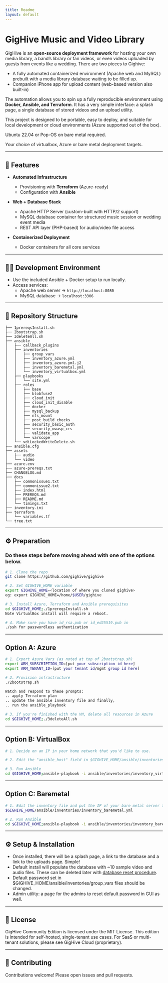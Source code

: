 ```yaml
---
title: Readme
layout: default
---
```

# GigHive Music and Video Library 

GigHive is an **open-source deployment framework** for hosting your own media library, a band’s library or fan videos, or even videos uploaded by guests from events like a wedding.  There are two pieces to Gighive:
- A fully automated containerized environment (Apache web and MySQL) prebuilt with a media library database waiting to be filled up. 
- Companion iPhone app for upload content (web-based version also built-in)

The automation allows you to spin up a fully reproducible environment using **Docker, Ansible, and Terraform**.  It has a very simple interface: a splash page, a single database of stored videos and an upload utility.

This project is designed to be portable, easy to deploy, and suitable for local development or cloud environments (Azure supported out of the box).

Ubuntu 22.04 or Pop-OS on bare metal required. 

Your choice of virtualbox, Azure or bare metal deployment targets.

---

## 🚀 Features
- **Automated Infrastructure**  
  - Provisioning with **Terraform** (Azure-ready)  
  - Configuration with **Ansible**  

- **Web + Database Stack**  
  - Apache HTTP Server (custom-built with HTTP/2 support)  
  - MySQL database container for structured music session or wedding event media
  - REST API layer (PHP-based) for audio/video file access  

- **Containerized Deployment**  
  - Docker containers for all core services  

---

## 🧑‍💻 Development Environment
- Use the included Ansible + Docker setup to run locally.  
- Access services:  
  - Apache web server → `http://localhost:8080`  
  - MySQL database → `localhost:3306`  

---

## 📂 Repository Structure
```
├── 1prereqsInstall.sh
├── 2bootstrap.sh
├── 3deleteAll.sh
├── ansible
│   ├── callback_plugins
│   ├── inventories
│   │   ├── group_vars
│   │   ├── inventory_azure.yml
│   │   ├── inventory_azure.yml.j2
│   │   ├── inventory_baremetal.yml
│   │   └── inventory_virtualbox.yml
│   ├── playbooks
│   │   └── site.yml
│   ├── roles
│   │   ├── base
│   │   ├── blobfuse2
│   │   ├── cloud_init
│   │   ├── cloud_init_disable
│   │   ├── docker
│   │   ├── mysql_backup
│   │   ├── nfs_mount
│   │   ├── post_build_checks
│   │   ├── security_basic_auth
│   │   ├── security_owasp_crs
│   │   ├── validate_app
│   │   └── varscope
│   └── vdiLockedWriteDelete.sh
├── ansible.cfg
├── assets
│   ├── audio
│   └── video
├── azure.env
├── azure-prereqs.txt
├── CHANGELOG.md
├── docs
│   ├── commonissue1.txt
│   ├── commonissue2.txt
│   ├── index.html
│   ├── PREREQS.md
│   ├── README.md
│   └── timings.txt
├── inventory.ini
├── terraform
│   └── variables.tf
└── tree.txt
```

---

## ⚙️ Preparation
### Do these steps before moving ahead with one of the options below.
```bash
# 1. Clone the repo
git clone https://github.com/gighive/gighive

# 2. Set GIGHIVE_HOME variable
export GIGHIVE_HOME=<location of where you cloned gighive>
eg: export GIGHIVE_HOME=/home/$USER/gighive

# 3. Install Azure, Terraform and Ansible prerequisites 
cd $GIGHIVE_HOME;./1prereqsInstall.sh
Note VirtualBox install will require a reboot.

# 4. Make sure you have id_rsa.pub or id_ed25519.pub in 
./ssh for passwordless authentication

```

---
## Option A: Azure
```bash
# 1. Export Azure Vars (as noted at top of 2bootstrap.sh)
export ARM_SUBSCRIPTION_ID=[put your subscription id here]
export ARM_TENANT_ID=[put your tenant id/mgmt group id here]

# 2. Provision infrastructure
./2bootstrap.sh

Watch and respond to these prompts:
.. apply Terraform plan 
.. update the ansible inventory file and finally,
.. run the ansible_playbook

# 3. If you're finished with the VM, delete all resources in Azure
cd $GIGHIVE_HOME;./3deleteAll.sh 
```

---
## Option B: VirtualBox
```bash
# 1. Decide on an IP in your home network that you'd like to use. 

# 2. Edit the "ansible_host" field in $GIGHIVE_HOME/ansible/inventories/inventory_virtualbox.yml 

# 3. Run Ansible 
cd $GIGHIVE_HOME;ansible-playbook -i ansible/inventories/inventory_virtualbox.yml ansible/playbooks/site.yml --ask-become-pass
```

---
## Option C: Baremetal
```bash
# 1. Edit the inventory file and put the IP of your bare metal server that is prepped for Gighive 
$GIGHIVE_HOME/ansible/inventories/inventory_baremetal.yml

# 2. Run Ansible
cd $GIGHIVE_HOME;ansible-playbook -i ansible/inventories/inventory_baremetal.yml ansible/playbooks/site.yml 
```

---

## ⚙️ Setup & Installation
- Once installed, there will be a splash page, a link to the database and a link to the uploads page. Simple! 
- Default install will populate the database with ~10 sample video and audio files. These can be deleted later with <a href="">database reset procedure</a>.
- Default password set in $GIGHIVE_HOME/ansible/inventories/group_vars files should be changed.
- Admin utility: a page for the admins to reset default password in GUI as well.

---

## 📜 License
GigHive Community Edition is licensed under the MIT License.
This edition is intended for self-hosted, single-tenant use cases.
For SaaS or multi-tenant solutions, please see GigHive Cloud (proprietary).

---

## 🤝 Contributing
Contributions welcome! Please open issues and pull requests.  

